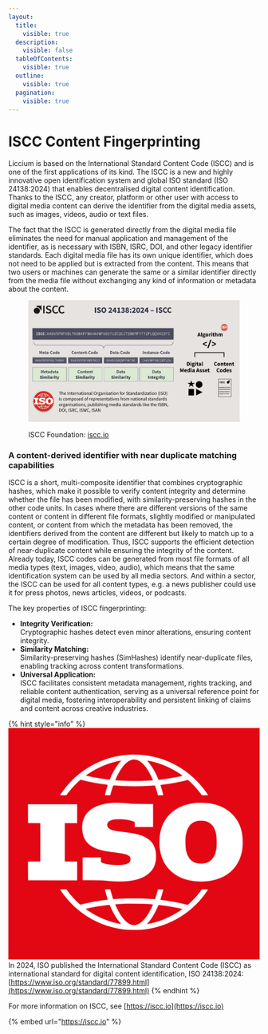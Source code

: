 ```yaml
---
layout:
  title:
    visible: true
  description:
    visible: false
  tableOfContents:
    visible: true
  outline:
    visible: true
  pagination:
    visible: true
---
```


# ISCC Content Fingerprinting

Liccium is based on the International Standard Content Code (ISCC) and is one of the first applications of its kind. The ISCC is a new and highly innovative open identification system and global ISO standard (ISO 24138:2024) that enables decentralised digital content identification. Thanks to the ISCC, any creator, platform or other user with access to digital media content can derive the identifier from the digital media assets, such as images, videos, audio or text files.

The fact that the ISCC is generated directly from the digital media file eliminates the need for manual application and management of the identifier, as is necessary with ISBN, ISRC, DOI, and other legacy identifier standards. Each digital media file has its own unique identifier, which does not need to be applied but is extracted from the content. This means that two users or machines can generate the same or a similar identifier directly from the media file without exchanging any kind of information or metadata about the content.&#x20;

<figure><img src="../.gitbook/assets/iscc@2x.png" alt=""><figcaption><p>ISCC Foundation: <a href="https://iscc.io">iscc.io</a></p></figcaption></figure>

### A content-derived identifier with near duplicate matching capabilities

ISCC is a short, multi-composite identifier that combines cryptographic hashes, which make it possible to verify content integrity and determine whether the file has been modified, with similarity-preserving hashes in the other code units. In cases where there are different versions of the same content or content in different file formats, slightly modified or manipulated content, or content from which the metadata has been removed, the identifiers derived from the content are different but likely to match up to a certain degree of modification. Thus, ISCC supports the efficient detection of near-duplicate content while ensuring the integrity of the content. Already today, ISCC codes can be generated from most file formats of all media types (text, images, video, audio), which means that the same identification system can be used by all media sectors. And within a sector, the ISCC can be used for all content types, e.g. a news publisher could use it for press photos, news articles, videos, or podcasts.

The key properties of ISCC fingerprinting:

* **Integrity Verification:**\
  Cryptographic hashes detect even minor alterations, ensuring content integrity.
* **Similarity Matching:**\
  Similarity-preserving hashes (SimHashes) identify near-duplicate files, enabling tracking across content transformations.
* **Universal Application:**\
  ISCC facilitates consistent metadata management, rights tracking, and reliable content authentication, serving as a universal reference point for digital media, fostering interoperability and persistent linking of claims and content across creative industries.



{% hint style="info" %}
<img src="../.gitbook/assets/ISO-logo.png" alt="" data-size="line"> In 2024, ISO published the International Standard Content Code (ISCC) as international standard for digital content identification, ISO 24138:2024: [https://www.iso.org/standard/77899.html](https://www.iso.org/standard/77899.html)
{% endhint %}

For more information on ISCC, see [https://iscc.io](https://iscc.io)

{% embed url="https://iscc.io" %}
